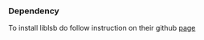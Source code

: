 ### Dependency

To install liblsb do follow instruction on their github [page](https://github.com/spcl/liblsb)

